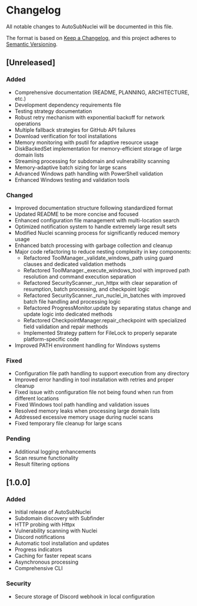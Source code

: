 # Changelog

All notable changes to AutoSubNuclei will be documented in this file.

The format is based on [Keep a Changelog](https://keepachangelog.com/en/1.0.0/),
and this project adheres to [Semantic Versioning](https://semver.org/spec/v2.0.0.html).

## [Unreleased]

### Added
- Comprehensive documentation (README, PLANNING, ARCHITECTURE, etc.)
- Development dependency requirements file
- Testing strategy documentation
- Robust retry mechanism with exponential backoff for network operations
- Multiple fallback strategies for GitHub API failures
- Download verification for tool installations
- Memory monitoring with psutil for adaptive resource usage
- DiskBackedSet implementation for memory-efficient storage of large domain lists
- Streaming processing for subdomain and vulnerability scanning
- Memory-adaptive batch sizing for large scans
- Advanced Windows path handling with PowerShell validation
- Enhanced Windows testing and validation tools

### Changed
- Improved documentation structure following standardized format
- Updated README to be more concise and focused
- Enhanced configuration file management with multi-location search
- Optimized notification system to handle extremely large result sets
- Modified Nuclei scanning process for significantly reduced memory usage
- Enhanced batch processing with garbage collection and cleanup
- Major code refactoring to reduce nesting complexity in key components:
  - Refactored ToolManager._validate_windows_path using guard clauses and dedicated validation methods
  - Refactored ToolManager._execute_windows_tool with improved path resolution and command execution separation
  - Refactored SecurityScanner._run_httpx with clear separation of resumption, batch processing, and checkpoint logic
  - Refactored SecurityScanner._run_nuclei_in_batches with improved batch file handling and processing logic
  - Refactored ProgressMonitor.update by separating status change and update logic into dedicated methods
  - Refactored CheckpointManager.repair_checkpoint with specialized field validation and repair methods
  - Implemented Strategy pattern for FileLock to properly separate platform-specific code
- Improved PATH environment handling for Windows systems

### Fixed
- Configuration file path handling to support execution from any directory
- Improved error handling in tool installation with retries and proper cleanup
- Fixed issue with configuration file not being found when run from different locations
- Fixed Windows tool path handling and validation issues
- Resolved memory leaks when processing large domain lists
- Addressed excessive memory usage during nuclei scans
- Fixed temporary file cleanup for large scans

### Pending
- Additional logging enhancements
- Scan resume functionality
- Result filtering options

## [1.0.0]

### Added
- Initial release of AutoSubNuclei
- Subdomain discovery with Subfinder
- HTTP probing with Httpx
- Vulnerability scanning with Nuclei
- Discord notifications
- Automatic tool installation and updates
- Progress indicators
- Caching for faster repeat scans
- Asynchronous processing
- Comprehensive CLI

### Security
- Secure storage of Discord webhook in local configuration 